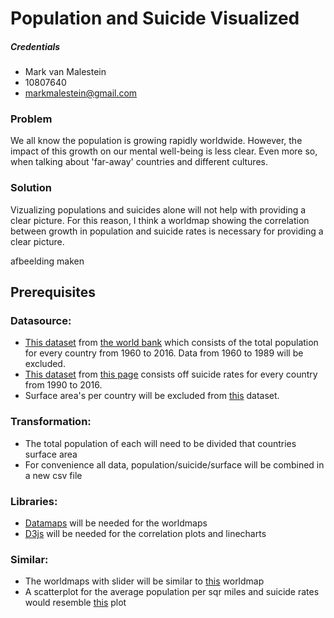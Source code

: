 # Population and Suicide Visualized
##### Credentials
* Mark van Malestein
* 10807640
* markmalestein@gmail.com

### Problem
We all know the population is growing rapidly worldwide. However, the impact of this growth on our mental well-being is less clear. Even more so, when talking about 'far-away' countries and different cultures. 

### Solution
Vizualizing populations and suicides alone will not help with providing a clear picture. For this reason, I think a worldmap showing the correlation between growth in population and suicide rates is necessary for providing a clear picture. 

afbeelding maken

## Prerequisites
### Datasource:
* [This dataset](/data/population) from [the world bank](https://data.worldbank.org/indicator/SP.POP.TOTL) which consists of the total population for every country from 1960 to 2016. Data from 1960 to 1989 will be excluded. 
* [This dataset](/data/suicide) from [this page](https://ourworldindata.org/suicide) consists off suicide rates for every country from 1990 to 2016.
* Surface area's per country will be excluded from [this](https://raw.githubusercontent.com/underscoreio/csv-workshop/master/src/main/resources/countries.csv) dataset.

### Transformation:
* The total population of each will need to be divided that countries surface area
* For convenience all data, population/suicide/surface will be combined in a new csv file

### Libraries:
* [Datamaps](http://datamaps.github.io/) will be needed for the worldmaps
* [D3js](https://d3js.org/) will be needed for the correlation plots and linecharts

### Similar:
* The worldmaps with slider will be similar to [this](https://data.worldbank.org/indicator/SP.POP.TOTL?view=map) worldmap
* A scatterplot for the average population per sqr miles and suicide rates would resemble [this](https://charts.animateddata.co.uk/whatmakesushappy/) plot


